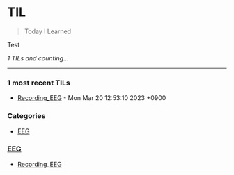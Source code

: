 # TIL
> Today I Learned

Test


_1 TILs and counting..._

---

### 1 most recent TILs

- [Recording_EEG](EEG/Recording_EEG.md) - Mon Mar 20 12:53:10 2023 +0900

### Categories

- [EEG](#EEG)

### [EEG](#EEG)
- [Recording_EEG](EEG/Recording_EEG.md)


